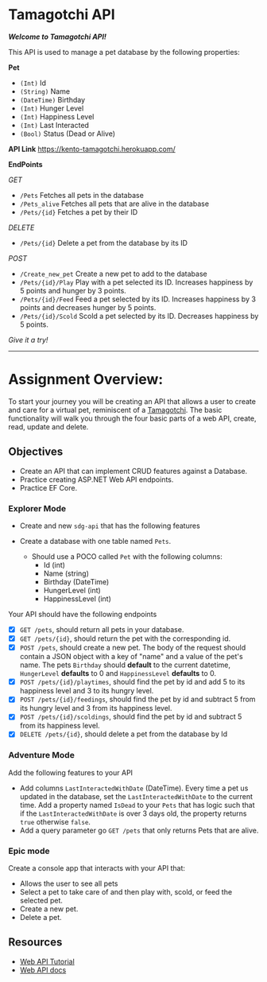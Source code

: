 # Tamagotchi API

**_Welcome to Tamagotchi API!_**

This API is used to manage a pet database by the following properties:

**Pet**

- `(Int)` Id
- `(String)` Name
- `(DateTime)` Birthday
- `(Int)` Hunger Level
- `(Int)` Happiness Level
- `(Int)` Last Interacted
- `(Bool)` Status (Dead or Alive)

**API Link**
https://kento-tamagotchi.herokuapp.com/

**EndPoints**

_GET_

- `/Pets` Fetches all pets in the database
- `/Pets_alive` Fetches all pets that are alive in the database
- `/Pets/{id}` Fetches a pet by their ID

_DELETE_

- `/Pets/{id}` Delete a pet from the database by its ID

_POST_

- `/Create_new_pet` Create a new pet to add to the database
- `​/Pets​/{id}​/Play` Play with a pet selected its ID. Increases happiness by 5 points and hunger by 3 points.
- `​/Pets​/{id}​/Feed` Feed a pet selected by its ID. Increases happiness by 3 points and decreases hunger by 5 points.
- `​/Pets​/{id}​/Scold` Scold a pet selected by its ID. Decreases happiness by 5 points.

_Give it a try!_

---

# Assignment Overview:

To start your journey you will be creating an API that allows a user to create and care for a virtual pet, reminiscent of a [Tamagotchi](https://en.wikipedia.org/wiki/Tamagotchi). The basic functionality will walk you through the four basic parts of a web API, create, read, update and delete.

## Objectives

- Create an API that can implement CRUD features against a Database.
- Practice creating ASP.NET Web API endpoints.
- Practice EF Core.

### Explorer Mode

- Create and new `sdg-api` that has the following features

- Create a database with one table named `Pets`.
  - Should use a POCO called `Pet` with the following columns:
    - Id (int)
    - Name (string)
    - Birthday (DateTime)
    - HungerLevel (int)
    - HappinessLevel (int)

Your API should have the following endpoints

- [x] `GET /pets`, should return all pets in your database.
- [x] `GET /pets/{id}`, should return the pet with the corresponding id.
- [x] `POST /pets`, should create a new pet. The body of the request should contain a JSON object with a key of "name" and a value of the pet's name. The pets `Birthday` should **default** to the current datetime, `HungerLevel` **defaults** to 0 and `HappinessLevel` **defaults** to 0.
- [x] `POST /pets/{id}/playtimes`, should find the pet by id and add 5 to its happiness level and 3 to its hungry level.
- [x] `POST /pets/{id}/feedings`, should find the pet by id and subtract 5 from its hungry level and 3 from its happiness level.
- [x] `POST /pets/{id}/scoldings`, should find the pet by id and subtract 5 from its happiness level.
- [x] `DELETE /pets/{id}`, should delete a pet from the database by Id

### Adventure Mode

Add the following features to your API

- Add columns `LastInteractedWithDate` (DateTime). Every time a pet us updated in the database, set the `LastInteractedWithDate` to the current time. Add a property named `IsDead` to your `Pets` that has logic such that if the `LastInteractedWithDate` is over 3 days old, the property returns `true` otherwise `false`.
- Add a query parameter go `GET /pets` that only returns Pets that are alive.

### Epic mode

Create a console app that interacts with your API that:

- Allows the user to see all pets
- Select a pet to take care of and then play with, scold, or feed the selected pet.
- Create a new pet.
- Delete a pet.

## Resources

- [Web API Tutorial](https://docs.microsoft.com/en-us/aspnet/core/tutorials/first-web-api?view=aspnetcore-3.1)
- [Web API docs](https://dotnet.microsoft.com/apps/aspnets)
